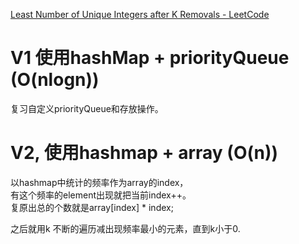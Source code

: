 [Least Number of Unique Integers after K Removals - LeetCode](https://leetcode.com/problems/least-number-of-unique-integers-after-k-removals/)

# V1 使用hashMap + priorityQueue (O(nlogn))
复习自定义priorityQueue和存放操作。

# V2, 使用hashmap + array (O(n))
以hashmap中统计的频率作为array的index，  
有这个频率的element出现就把当前index++。  
复原出总的个数就是array[index] * index;  

之后就用k 不断的遍历减出现频率最小的元素，直到k小于0.  